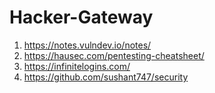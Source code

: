 # Hacker-Gateway
1.  https://notes.vulndev.io/notes/
2.  https://hausec.com/pentesting-cheatsheet/
3.  https://infinitelogins.com/
4.  https://github.com/sushant747/security
